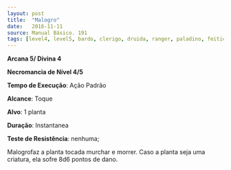 ```yaml
---
layout: post
title:  "Malogro"
date:   2016-11-11
source: Manual Básico. 191
tags: [level4, level5, bardo, clerigo, druida, ranger, paladino, feiticeiro, mago, necromancia]
---
```


**Arcana 5/ Divina 4**

**Necromancia de Nível 4/5**

**Tempo de Execução**: Ação Padrão

**Alcance**: Toque

**Alvo**: 1 planta

**Duração**: Instantanea

**Teste de Resistência**:  nenhuma;

Malogrofaz a planta tocada murchar e morrer. Caso a planta seja uma criatura, ela sofre 8d6 pontos de dano.